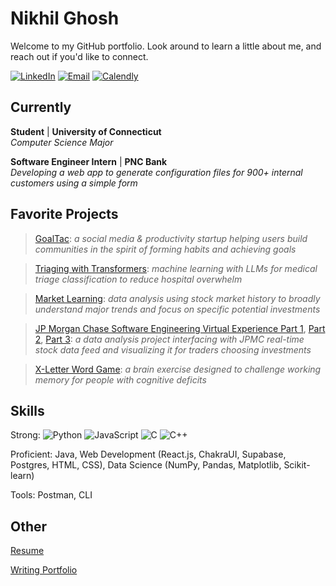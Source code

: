 # Nikhil Ghosh

Welcome to my GitHub portfolio. Look around to learn a little about me, and reach out if you'd like to connect.

[![LinkedIn](https://img.shields.io/badge/LinkedIn-blue?logo=linkedin&logoColor=white)](https://www.linkedin.com/in/n-ghosh)
[![Email](https://img.shields.io/badge/Email-red?logo=gmail&logoColor=white)](mailto:ng.nikhilghosh@gmail.com)
[![Calendly](https://img.shields.io/badge/Schedule_a_Call-blue?logo=calendar)](https://calendly.com/n-ghosh)

## Currently

**Student** | __University of Connecticut__ \
_Computer Science Major_

**Software Engineer Intern** | __PNC Bank__ \
*Developing a web app to generate configuration files for 900+ internal customers using a simple form*

## Favorite Projects

> [GoalTac](goaltac.net): _a social media & productivity startup helping users build communities in the spirit of forming habits and achieving goals_

> [Triaging with Transformers](https://github.com/n-ghosh/Chieftains-of-the-Northwind): _machine learning with LLMs for medical triage classification to reduce hospital overwhelm_

> [Market Learning](https://github.com/n-ghosh/Market-Learning): _data analysis using stock market history to broadly understand major trends and focus on specific potential investments_

> [JP Morgan Chase Software Engineering Virtual Experience Part 1](https://github.com/n-ghosh/jpmc-task-1), [Part 2](https://github.com/n-ghosh/jpmc-task-2), [Part 3](https://github.com/n-ghosh/jpmc-task-3): _a data analysis project interfacing with JPMC real-time stock data feed and visualizing it for traders choosing investments_

> [X-Letter Word Game](https://github.com/n-ghosh/X-letter-Word-Game): _a brain exercise designed to challenge working memory for people with cognitive deficits_

## Skills

Strong:
![Python](https://img.shields.io/badge/Python-blue?logo=python&logoColor=white)
![JavaScript](https://img.shields.io/badge/JavaScript-yellow?logo=javascript&logoColor=white)
![C](https://img.shields.io/badge/C-blue?logo=c&logoColor=white)
![C++](https://img.shields.io/badge/C++-blue?logo=c%2B%2B&logoColor=white)

Proficient: Java, Web Development (React.js, ChakraUI, Supabase, Postgres, HTML, CSS), Data Science (NumPy, Pandas, Matplotlib, Scikit-learn)

Tools: Postman, CLI

## Other

[Resume](https://drive.google.com/drive/folders/1Jfv9Iw-zI_-Kvru3bOwYmwdqdOgwBBKj?usp=share_link)

[Writing Portfolio](https://nghosh04.wixsite.com/nikhil-ghosh)
